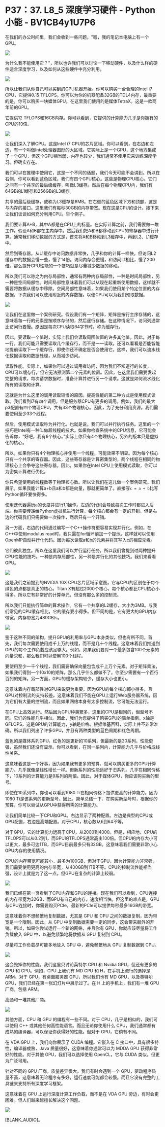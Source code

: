 # P37：37. L8_5 深度学习硬件 - Python小能 - BV1CB4y1U7P6

在我们的办公时间里，我们会收到一些问题，"嗯，我的笔记本电脑上有一个GPU。

![](img/d47ae8601070f1793a6d7c0595be470b_1.png)

为什么我不能使用它？"，所以也许我们可以讨论一下移动硬件，以及什么样的硬件适合深度学习，以及如何从这些硬件中充分利用。

![](img/d47ae8601070f1793a6d7c0595be470b_3.png)

所以让我们从你自己可以买到的GPU机器开始。你可以购买一台合理的Intel i7 CPU，它提供0.15 TFLOPS。你可以为你的机器配备32GB的TDL4内存，最重要的是，你可以购买一块媒体GPU。在这里我们使用的是媒体TetraX，这是一款两年前的GPU。

它提供12 TFLOPS和16GB内存。你可以看到，它提供的计算能力几乎是你拥有的CPU的10倍。

![](img/d47ae8601070f1793a6d7c0595be470b_5.png)

让我们深入了解CPU。这是Intel i7 CPU的芯片区域。你可以看到，在右边和左边，有一个叫做Intel处理器图形的大区域。它实际上是一个GPU，这个地方集成了一个GPU，但这个GPU相当弱，内存也较少，我们通常不使用它来训练深度学习。但确实存在。

我们可以在推理中使用它，这是一个不同的话题，我们今天可能不会讲到。所以在右侧，你可以看到蓝色区域，我们有四个GPU核心。这些是物理CPU核心。它们之间有一个共享的最后级缓存，叫做L3缓存。然后在每个物理CPU内，我们有64GB的L1缓存和256GB的L3缓存。

共享的最后级缓存，或称为L3缓存是8MB。在右侧的蓝色区域下方和顶部，这是与内存的接口。这里我们有每秒30GB的内存带宽。现在这是CPU的设计。接下来让我们谈谈如何充分利用CPU。举个例子。

我们要计算A+B，其中A都是在CPU上的标量。在实际计算之前，我们需要做一堆工作。假设A和B都在主内存中。然后我们把A和B都移动到CPU的寄存器中进行计算。通常我们移动数据的方式是，首先将A和B移动到L3缓存中，再到L2、L1缓存中。

然后到寄存器。从L1缓存中访问数据非常快，几乎和你的计算一样快。但访问L2缓存中的数据会慢一些，慢了14倍。访问内存会更慢，和访问L1相比，慢了200倍。那么提升CPU性能的一个技巧就是尽量减少数据的移动。

所以我们可以称之为内存局部性，通常有两种内存局部性，一种是时间局部性，另一种是空间局部性。时间局部性意味着我们可以从现在起重新使用数据，这样就不需要将数据从缓存中移除。空间局部性意味着，如果我们使用某个特定位置的内存数据，下次我们可以使用附近的内存数据，以便CPU可以为我们预取数据。

![](img/d47ae8601070f1793a6d7c0595be470b_7.png)

让我们在这里做一个案例研究。假设我们有一个矩阵，矩阵是按行主序存储的，这意味着每一行的元素是按顺序存储的，然后逐行存储。在这种情况下，访问列通常比访问行要慢。原因是每次CPU读取64字节时，称为缓存行。

因此，要读取一个值时，实际上我们会读取周围位置的许多其他值。因此，对于每一行，我们可能只需要读取几个缓存行，而不是一一读取。还可以看看是否能智能地提前读取下一个缓存行，即使你还不确定是否会使用它。这样，我们可以流水线化数据读取和数据处理，从而减少访问。

读取性能。实际上，如果你可以通过调用者访问，因为我们不知道行的长度，CPU可以缓存行，但它无法预测第二个元素的位置。因此，在这里我们需要发起完整的请求，每次请求数据时，准备计算并进行另一个请求。这就是如何流水线化所有的读取和计算。

这就是为什么这里的调用读取较慢的原因。提高性能的第二种方式是使用模式读取。我们看到i7有四个调用。但是服务器CPU有更多的调用。例如，我们的最大p3配置有四个物理CPU，共有33个物理核心。因此，为了充分利用资源，我们需要使用至少33个线程。

然后，使用模式读取称为并行化。也就是说，我们可以并行执行任务。这里的一个技巧是Intel有一种叫做超线程的技术。如果你检查系统中的CPU信息，它可能会告诉你，“好吧，我有8个核心。”实际上你只有4个物理核心，另外的版本只是虚拟化的核心。

所以，如果你只有4个物理核心并使用一个线程，可能效果不明显。因为每个核心只有一个共享的寄存器。因此，这些寄存器是计算密集型的，两个线程在相同的物理核心上会争夺这些寄存器。因此，如果你在Intel CPU上使用模式读取，你可以为密集计算进行优化。

你只希望使用的线程数等于物理核心数。所以让我们在这儿做一个案例研究。我们展示，如果我能计算a+b且a和b都是向量，那就更简单了。直接写`c = a + b`比写Python循环要快得多。

使用迭代器遍历a的长度并进行1.1操作。左边的代码会导致每次工作时都进入后端。你需要传递给Python虚拟机进行计算，每个核心都会有一定的开销。但是右边的代码我们只需要做一次操作，然后只有一个开销。

另一方面，右边的代码通过编写一个C++操作符更容易实现并行化。例如，在C++中使用modulus read时，我只需在for循环前加一个提示。这样就可以使用OpenMP自动并行化代码。因为每次读取a和b的元素并将其写入c的相应元素。

它们彼此独立。所以在这里我们可以并行运行任务。所以我们曾提到过两种提升CPU性能的技巧，一种是内存局部性，另一种是并行化的其他技巧。我们来看看GPU。

![](img/d47ae8601070f1793a6d7c0595be470b_9.png)

这是我们之前提到的NVIDIA 10X CPU芯片区域示意图。它与CPU的区别在于每个绿色的点都是真正的核心。Titan X有超过2000个核心，每个核心都比CPU核心小得多。所以它有非常好的计算单元，但没有那么多的控制流。

所以我们只能执行简单的算术操作。它有一个共享的L2缓存，大小为3MB。与我们常见的CPU缓存相比，它的缓存要小得多。但不同的是，它有更大的GPU内存带宽，内存带宽为480GB/s。

![](img/d47ae8601070f1793a6d7c0595be470b_11.png)

鉴于这种不同的架构，提升GPU的利用率与GPU本身类似，但也有所不同。首先，我们每次需要使用成千上万的线程，而不是几十个线程。这意味着我们推送到GPU的每个工作负载应该足够大。例如，如果我们要对一个最多包含100个元素的向量求和，那么我们可以使用100个线程。

要使用至少一千个线程，我们需要确保向量包含成千上万个元素。对于矩阵乘法，如果我们得到一个10x10的矩阵，那么几乎什么都做不了。你至少需要有一个百行百列的矩阵。另一方面，GPU的缓存架构较少，缓存大小也更小。

这意味着内存局部性对GPU来说更为重要。因为GPU的每个核心都小得多，且GPU对控制流的支持较差。这意味着我们不能在GPU上运行Web服务器系统，因为它们有大量的控制流，而且如果网络本身有太多控制流，它可能无法运行。

在GPU上高效运行。然后因为GPU种类繁多，这里的CPU是相同的，但型号不同。它们的性能几乎相似。因此，我们为您提供了购买GPU的简单指南。x轴是GFLOPS，这是GPU的计算能力，y轴是价格。根据维基百科，实际上并不非常准确。所以我们列出了许多GPU，并且有两种类型的蓝色周期和红色周期。

蓝色的是媒体系列GPU，红色的是更新的10系列，但最新的是20系列，性能更强，虽然我们还没有显示。你可以看到，在同一系列内，计算能力几乎与价格成线性关系。

这意味着这是一个好事，因为如果我有更多的预算，就可以购买更多的GPU计算能力。几乎就像是线性增长一样。但新系列的性能远好于旧系列。几乎在相同价格下，10系列的计算能力是9系列的两倍。因此，对于媒体GPU，你应该购买新的型号。

即使在10系列中，你也可以看到1080 Ti在相同价格下提供更高的计算能力，因为1080 Ti是该系列的更新型号。因此，简单总结一下，在购买新型号时，根据你的预算，你可以尝试从GPU中获得所需的计算能力。

让我们简单比较一下CPU和GPU。右边显示了两种配置。左边是典型的CPU或GPU配置，右边是高端配置。对于CPU，核心数从6到64不等。

对于GPU，它的计算能力远高于CPU，从2000到4000。但是，相应地，CPU的TFLOPS可以从0.2到1，而GPU的TFLOPS通常高出100倍。但CPU的内存大小可以更大，最多可达1TB，而GPU目前最多只有32GB。这意味着我们需要非常小心GPU内存的使用情况。

CPU的内存带宽可能较小，最多为100GB，但对于GPU，因为计算能力非常强，我们需要使用更高的内存带宽，从400GB到1TB不等。CPU的控制流性能相当强，设计上就是为了这一点，但GPU在复杂的计算上较弱。

![](img/d47ae8601070f1793a6d7c0595be470b_13.png)

我们已经在第一页看到了CPU内存和GPU的连接。现在我们可以看到，CPU连接的内存带宽为32GB，而GPU有自己的内存，速度相当快。但这里的难点是，GPU与CPU连接时，你需要购买PCIe，最新的PCIe可以提供每秒最多16GB的带宽。

这意味着你不想频繁地复制数据，尤其是 GPU 和 CPU 之间的数据复制，因为带宽是一个限制。因此，从 GPU 中复制数据需要一定的同步，这会带来额外的开销。所以，如果你尝试运行一个新的网络，并且你有 GPU，你就应该尽量将工作负载放入 GPU 中，以避免频繁地将数据从 GPU 复制到 CPU。

尽量将工作负载尽可能多地放入 GPU 中，避免频繁地从 GPU 复制数据到 CPU。

![](img/d47ae8601070f1793a6d7c0595be470b_15.png)

这会毁掉你的性能。我们这里只讨论英特尔 CPU 和 Nvidia GPU，但还有更多的 CPU 和 GPU。例如，CPU 上我们有 MD CPU 和 H，在手机上流行的选择是 ARM。对于 GPU，有桌面服务器 GPU，所以我们也有 MD GPU，以及英特尔 GPU，我们已经在第一张幻灯片中展示过了。在 H 上的手机上，我们有一堆 GPU 厂商，包括 ARM。

高通和一堆其他厂商。

![](img/d47ae8601070f1793a6d7c0595be470b_17.png)

其他方面，CPU 和 GPU 的编程有一些不同。对于 CPU，几乎是相似的，我们可以使用 C++ 或其他任何高性能语言。而且无论你使用什么 CPU，我们通常都有成熟的编译器，可以保证你获得好的性能。但对于 GPU，它稍有不同。

在 VDA GPU 上，我们向你展示了 CUDA 编程。它嵌入在 C 接口中，具有很多特性，编译器成熟，Java 质量很好，这意味着你通常可以为 MDDA GPU 获得非常好的性能。对于其他 GPU，我们可以选择使用 OpenCL，它与 CUDA 类似，但更为广泛可用。

针对不同的 GPU 厂商，质量差异很大。我们有时会遇到一个 GPU，驱动程序质量不高，这意味着无论程序有多好，运行速度可能都会较慢。而且它没有完整的工具链来支持所有深度学习框架。

这意味着在 GPU 上运行深度计算工作负载，而不是在 VDA GPU 旁边，有时会更困难。但人们越来越擅长解决这个问题。

![](img/d47ae8601070f1793a6d7c0595be470b_19.png)

[BLANK_AUDIO]。
